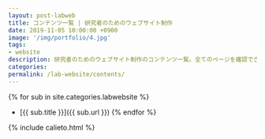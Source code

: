 ```yaml
---
layout: post-labweb
title: コンテンツ一覧 | 研究者のためのウェブサイト制作
date: 2019-11-05 10:00:00 +0900
image: '/img/portfolio/4.jpg'
tags:
- website
description: 研究者のためのウェブサイト制作のコンテンツ一覧。全てのページを確認できます。
categories:
permalink: /lab-website/contents/
---
```


{% for sub in site.categories.labwebsite %}
- [{{ sub.title }}]({{ sub.url }})
{% endfor %}

{% include calieto.html %}

